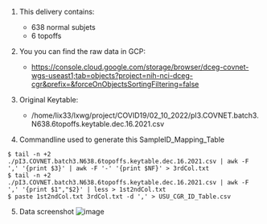 1. This delivery contains:
   - 638 normal subjets 
   - 6 topoffs 

2. You you can find the raw data in GCP:
   - https://console.cloud.google.com/storage/browser/dceg-covnet-wgs-useast1;tab=objects?project=nih-nci-dceg-cgr&prefix=&forceOnObjectsSortingFiltering=false

3. Original Keytable:
   - /home/lix33/lxwg/project/COVID19/02_10_2022/pI3.COVNET.batch3.N638.6topoffs.keytable.dec.16.2021.csv

4. Commandline used to generate this SampleID_Mapping_Table
```
$ tail -n +2 ./pI3.COVNET.batch3.N638.6topoffs.keytable.dec.16.2021.csv | awk -F ',' '{print $3}' | awk -F '-' '{print $NF}' > 3rdCol.txt
$ tail -n +2 ./pI3.COVNET.batch3.N638.6topoffs.keytable.dec.16.2021.csv | awk -F ',' '{print $1","$2}' | less > 1st2ndCol.txt
$ paste 1st2ndCol.txt 3rdCol.txt -d ',' > USU_CGR_ID_Table.csv
```

5. Data screenshot
![image](https://user-images.githubusercontent.com/11053933/153458093-35e802dd-28b7-4f51-8083-050cc2d7b8d4.png)
